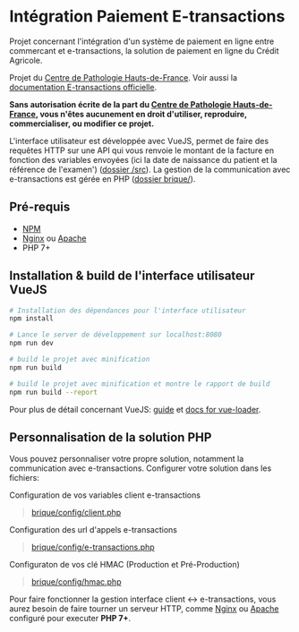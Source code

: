 # Intégration Paiement E-transactions
Projet concernant l'intégration d'un système de paiement en ligne entre commercant et e-transactions, la solution de paiement en ligne du Crédit Agricole.

Projet du [Centre de Pathologie Hauts-de-France](https://www.anapath.fr).
Voir aussi la [documentation E-transactions officielle](https://www.e-transactions.fr/pages/global.php?page=telechargement).

**Sans autorisation écrite de la part du [Centre de Pathologie Hauts-de-France](https://www.anapath.fr), vous n'êtes aucunement en droit d'utiliser, reproduire, commercialiser, ou modifier ce projet.**

L'interface utilisateur est développée avec VueJS, permet de faire des requêtes HTTP sur une API qui vous renvoie le montant de la facture en fonction des variables envoyées (ici la date de naissance du patient et la référence de l'examen') ([dossier /src](src/)).
La gestion de la communication avec e-transactions est gérée en PHP ([dossier brique/](brique/)).

## Pré-requis

- [NPM](https://www.npmjs.com/)
- [Nginx](https://nginx.org/en/) ou [Apache](https://httpd.apache.org/)
- PHP 7+

## Installation & build de l'interface utilisateur VueJS

``` bash
# Installation des dépendances pour l'interface utilisateur
npm install

# Lance le server de développement sur localhost:8080
npm run dev

# build le projet avec minification
npm run build

# build le projet avec minification et montre le rapport de build
npm run build --report
```
Pour plus de détail concernant VueJS: [guide](http://vuejs-templates.github.io/webpack/) et [docs for vue-loader](http://vuejs.github.io/vue-loader).

## Personnalisation de la solution PHP
Vous pouvez personnaliser votre propre solution, notamment la communication avec e-transactions.
Configurer votre solution dans les fichiers:

Configuration de vos variables client e-transactions
> [brique/config/client.php](brique/config/client.php)

Configuration des url d'appels e-transactions
> [brique/config/e-transactions.php](brique/config/e-transactions.php)

Configuraton de vos clé HMAC (Production et Pré-Production)
> [brique/config/hmac.php](brique/config/hmac.php)

Pour faire fonctionner la gestion interface client <-> e-transactions, vous aurez besoin de faire tourner un serveur HTTP, comme [Nginx](https://nginx.org/en/) ou [Apache](https://httpd.apache.org/) configuré pour executer **PHP 7+**.
